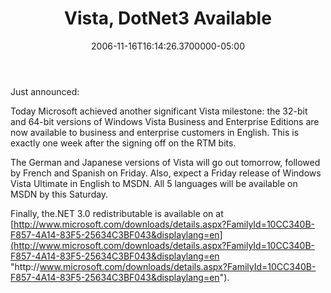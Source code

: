 ﻿---
title: Vista, DotNet3 Available
date: "2006-11-16T16:14:26.3700000-05:00"
description: "Today Microsoft achieved another significant Vista milestone: the 32-bit and 64-bit versions of Windows Vista Business and Enterprise Editions are now available to business and enterprise customers in English."
featuredImage: img/vista-dotnet3-available-featured.png
---

Just announced:

Today Microsoft achieved another significant Vista milestone: the 32-bit and 64-bit versions of Windows Vista Business and Enterprise Editions are now available to business and enterprise customers in English. This is exactly one week after the signing off on the RTM bits.

The German and Japanese versions of Vista will go out tomorrow, followed by French and Spanish on Friday. Also, expect a Friday release of Windows Vista Ultimate in English to MSDN. All 5 languages will be available on MSDN by this Saturday.

Finally, the.NET 3.0 redistributable is available on at [http://www.microsoft.com/downloads/details.aspx?FamilyId=10CC340B-F857-4A14-83F5-25634C3BF043&displaylang=en](http://www.microsoft.com/downloads/details.aspx?FamilyId=10CC340B-F857-4A14-83F5-25634C3BF043&displaylang=en "http\://www.microsoft.com/downloads/details.aspx?FamilyId=10CC340B-F857-4A14-83F5-25634C3BF043&displaylang=en").

